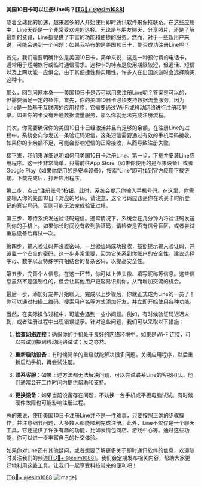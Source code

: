 **美国10日卡可以注册Line吗？[[TG💪+ @esim1088](https://t.me/s/esim1088)]**

随着全球化的加速，越来越多的人开始使用即时通讯软件来保持联系。在这些应用中，Line无疑是一个非常受欢迎的选择。无论是与朋友聊天、分享照片，还是了解最新的资讯，Line都提供了丰富的功能和便捷的服务。然而，对于一些新用户来说，可能会遇到一个问题：如果我持有的是美国10日卡，能否成功注册Line呢？

首先，我们需要明确什么是美国10日卡。简单来说，这是一种预付费的电话卡，通常用于短期旅行或临时通信需求。这种卡的特点是使用期限较短，但通话、短信以及上网功能一应俱全。由于其便捷性和实用性，许多人在出国旅游时会选择购买这种卡。

那么，回到问题本身——美国10日卡是否可以用来注册Line呢？答案是可以的，但需要满足一定的条件。首先，你的美国10日卡必须支持数据流量服务。因为Line是一款基于互联网的应用程序，它需要通过Wi-Fi或移动网络进行注册和登录。如果你的卡没有开通数据流量服务，那么你就无法完成注册流程。

其次，你需要确保你的美国10日卡已经激活并且有足够的余额。在注册Line的过程中，系统会向你发送一条验证码短信，这条短信需要通过有效的手机号码接收。如果你的卡余额不足，可能会影响短信的正常接收，从而导致注册失败。

接下来，我们来详细说明如何用美国10日卡注册Line。第一步，下载并安装Line应用程序。这一步非常简单，只需前往App Store（如果你使用的是苹果设备）或者Google Play（如果你使用的是安卓设备），搜索“Line”即可找到官方应用下载链接。下载完成后，打开应用程序。

第二步，点击“注册账号”按钮。此时，系统会提示你输入手机号码。在这里，你需要输入你的美国10日卡对应的号码。请注意，这个号码应该是你在购买卡时所登记的真实号码，否则可能无法完成验证过程。

第三步，等待系统发送验证码短信。通常情况下，系统会在几分钟内将验证码发送到你的手机上。如果你长时间没有收到验证码，请检查是否有信号盲区，或者尝试重启设备后再试一次。

第四步，输入验证码并设置密码。一旦验证码成功接收，按照提示输入验证码，并设置一个安全的密码。这一步非常重要，因为它关系到你账户的安全性。建议选择字母、数字以及特殊字符相结合的复杂密码，以提高安全性。

第五步，完善个人信息。在这一环节，你可以上传头像、填写昵称等信息。这些信息虽然不是强制性的，但会让其他用户更容易识别你，从而增加交流的机会。

最后一步，添加好友并开始聊天。完成以上步骤后，你就正式成为Line的一员了！你可以通过扫描二维码、搜索用户名等方式添加好友，并立即开始使用各种功能。

当然，在实际操作过程中，可能会遇到一些小问题。例如，有时候验证码迟迟未到，或者注册过程中出现错误提示。针对这些问题，我们可以采取以下措施：

1. **检查网络连接**：确保你的手机处于良好的网络环境中。如果是Wi-Fi连接，可以尝试切换到移动网络试试；反之亦然。
   
2. **重新启动设备**：有时候简单的重启就能解决很多问题。关闭应用程序，然后重新启动手机，再尝试注册。

3. **联系客服**：如果上述方法都无法解决问题，可以尝试联系Line的客服团队。他们通常会在工作时间内提供帮助和支持。

4. **更换设备**：如果当前设备存在问题，不妨换一台手机或平板电脑试试。有时候硬件故障也可能影响注册过程。

总的来说，使用美国10日卡注册Line并不是一件难事，只要按照正确的步骤操作，并注意细节问题，大多数人都能顺利完成注册。此外，Line不仅仅是一个聊天工具，它还提供了许多有趣的功能，比如表情包商店、游戏中心等。通过这些功能，你可以进一步丰富自己的社交体验。

如果你对Line还有其他疑问，或者想要了解更多关于即时通讯软件的信息，欢迎随时关注我们的频道[[TG💪+ @esim1088](https://t.me/s/esim1088)]。我们会定期发布相关内容，帮助大家更好地利用这些工具。让我们一起享受科技带来的便利吧！

[[TG💪+ @esim1088](https://t.me/s/esim1088) ![Image](https://i.postimg.cc/4NQfJmqS/Snipaste-2025-05-13-00-14-12.png)]